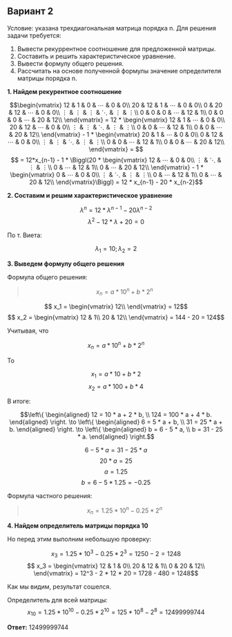 ## Вариант 2
Условие: указана трехдиагональная матрица порядка n. Для решения задачи требуется:
1.	Вывести рекуррентное соотношение для предложенной матрицы.
2.	Составить и решить характеристическое уравнение.
3.	Вывести формулу общего решения.
4.	Рассчитать на основе полученной формулы значение определителя матрицы порядка n.
   

**1. Найдем рекурентное соотношение**

$$\begin{vmatrix}
12 & 1 & 0 & ⋯ & 0 & 0\\
20 & 12 & 1 & ⋯ & 0 & 0\\
0 & 20 & 12 & ⋯ & 0 & 0\\
⋮ & ⋮ & ⋮ & ⋱ & ⋮ & ⋮\\
0 & 0 & 0 & ⋯ & 12 & 1\\
0 & 0 & 0 & ⋯ & 20 & 12\\
\end{vmatrix} = 
12 * \begin{vmatrix}
12 & 1 & ⋯ & 0 & 0\\
20 & 12 & ⋯ & 0 & 0\\
⋮ & ⋮ & ⋱ & ⋮ & ⋮\\
0 & 0 & ⋯ & 12 & 1\\
0 & 0 & ⋯ & 20 & 12\\
\end{vmatrix} - 1 * \begin{vmatrix}
20 & 1 & ⋯ & 0 & 0\\
0 & 12 & ⋯ & 0 & 0\\
⋮ & ⋮ & ⋱ & ⋮ & ⋮\\
0 & 0 & ⋯ & 12 & 1\\
0 & 0 & ⋯ & 20 & 12\\
\end{vmatrix} = $$
$$ = 12*x_{n-1} - 1 * \Biggl(20 * \begin{vmatrix}
12 & ⋯ & 0 & 0\\
⋮ & ⋱ & ⋮ & ⋮\\
0 & ⋯ & 12 & 1\\
0 & ⋯ & 20 & 12\\
\end{vmatrix} - 1 * \begin{vmatrix}
0 & ⋯ & 0 & 0\\
⋮ & ⋱ & ⋮ & ⋮\\
0 & ⋯ & 12 & 1\\
0 & ⋯ & 20 & 12\\
\end{vmatrix}\Biggl) = 12 * x_{n-1} - 20 * x_{n-2}$$ 

**2. Составим и решим характеристическое уравнение**

$$ λ^n = 12 * λ ^ {n-1} - 20 λ^{n-2}$$
$$ λ^2 - 12 * λ + 20 = 0$$

По т. Виета: 

$$ λ_1 = 10; λ_2 = 2 $$

**3. Выведем формулу общего решения**  

Формула общего решения:

>$$ x_n = a * 10^n + b * 2^n$$

$$ x_1 = \begin{vmatrix}
12\\
\end{vmatrix} = 12$$
$$ x_2 = \begin{vmatrix}
12 & 1\\
20 & 12\\
\end{vmatrix} = 144 - 20 = 124$$

Учитывая, что 

$$ x_n = a * 10^n + b * 2 ^ n $$

То 

$$x_1 = a * 10 + b * 2$$
$$x_2 = a * 100 + b * 4 $$

В итоге:
```math
\left\{
\begin{aligned}
    12 = 10 * a + 2 * b, \\
    124 = 100 * a + 4 * b.
\end{aligned}
\right. \to
\left\{
\begin{aligned}
    6 = 5 * a + b, \\
    31 = 25 * a + b.
\end{aligned}
\right. \to
\left\{
\begin{aligned}
    b = 6 - 5 * a, \\
    b = 31 - 25 * a.
\end{aligned}
\right.
```

$$ 6 - 5 * a = 31 - 25 * a $$
$$ 20 * a = 25$$
$$ a = 1.25$$
$$ b = 6 - 5 * 1.25 = -0.25$$

Формула частного решения:

>$$ x_n = 1.25 * 10^n - 0.25 * 2^n$$

**4. Найдем определитель матрицы порядка 10**

Но перед этим выполним небольшую проверку:

$$x_3 = 1.25 * 10^3 - 0.25 * 2^3 = 1250 - 2 = 1248$$
$$ x_3 = \begin{vmatrix}
12 & 1 & 0\\
20 & 12 & 1\\
0 & 20 & 12\\
\end{vmatrix} = 12^3 - 2 * 12 * 20 = 1728 - 480 = 1248$$

Как мы видим, результат сошелся.

Определитель для всей матрицы:
$$x_{10} = 1.25 * 10^{10} - 0.25 * 2^{10} = 125 * 10^8 - 2^8 = 12499999744$$

**Ответ:** 12499999744
